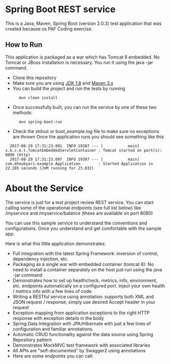 # Spring Boot REST service

This is a Java, Maven, Spring Boot (version 2.0.3) test application that was created because os PAF Coding exercise.

## How to Run
This application is packaged as a war which has Tomcat 8 embedded. No Tomcat or JBoss installation is necessary. You run it using the java -jar command.
* Clone this repository
* Make sure you are using [JDK 1.8](https://www.java.com/en/download/) and [Maven 3.x](https://maven.apache.org/)
* You can build the project and run the tests by running 
```
      mvn clean install
```
* Once successfully built, you can run the service by one of these two methods:
```
      mvn spring-boot:run 
```       
* Check the stdout or boot_example.log file to make sure no exceptions are thrown 
Once the application runs you should see something like this
```
  2017-08-29 17:31:23.091  INFO 19387 --- [           main] s.b.c.e.t.TomcatEmbeddedServletContainer : Tomcat started on port(s): 8090 (http)
  2017-08-29 17:31:23.097  INFO 19387 --- [           main] com.khoubyari.example.Application        : Started Application in 22.285 seconds (JVM running for 23.032)
```
# About the Service
The service is just for a test project review REST service. 
You can start calling some of the operational endpoints (see full list below) like /myservice and /myservice/balance (these are available on port 8080)

You can use this sample service to understand the conventions and configurations. Once you understand and get comfortable with the sample app.

Here is what this little application demonstrates:

* Full integration with the latest Spring Framework: inversion of control, dependency injection, etc.
* Packaging as a single war with embedded container (tomcat 8): No need to install a container separately on the host just run using the java -jar command
* Demonstrates how to set up healthcheck, metrics, info, environment, etc. endpoints automatically on a configured port. Inject your own health / metrics info with a few lines of code.
* Writing a RESTful service using annotation: supports both XML and JSON request / response; simply use desired Accept header in your request
* Exception mapping from application exceptions to the right HTTP response with exception details in the body
* Spring Data Integration with JPA/Hibernate with just a few lines of configuration and familiar annotations.
* Automatic CRUD functionality against the data source using Spring Repository pattern
* Demonstrates MockMVC test framework with associated libraries
* All APIs are "self-documented" by Swagger2 using annotations
* Here are some endpoints you can call:
